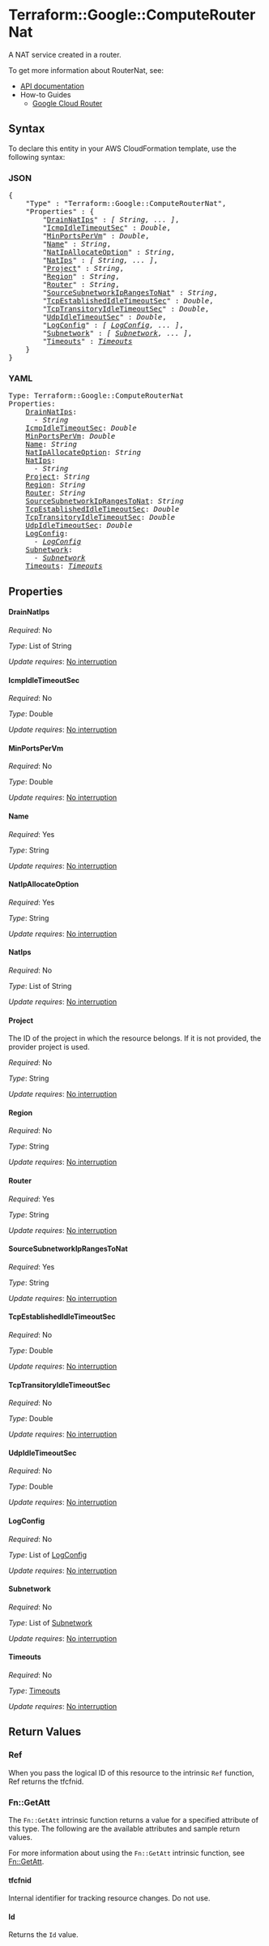# Terraform::Google::ComputeRouterNat

A NAT service created in a router.


To get more information about RouterNat, see:

* [API documentation](https://cloud.google.com/compute/docs/reference/rest/v1/routers)
* How-to Guides
    * [Google Cloud Router](https://cloud.google.com/router/docs/)

## Syntax

To declare this entity in your AWS CloudFormation template, use the following syntax:

### JSON

<pre>
{
    "Type" : "Terraform::Google::ComputeRouterNat",
    "Properties" : {
        "<a href="#drainnatips" title="DrainNatIps">DrainNatIps</a>" : <i>[ String, ... ]</i>,
        "<a href="#icmpidletimeoutsec" title="IcmpIdleTimeoutSec">IcmpIdleTimeoutSec</a>" : <i>Double</i>,
        "<a href="#minportspervm" title="MinPortsPerVm">MinPortsPerVm</a>" : <i>Double</i>,
        "<a href="#name" title="Name">Name</a>" : <i>String</i>,
        "<a href="#natipallocateoption" title="NatIpAllocateOption">NatIpAllocateOption</a>" : <i>String</i>,
        "<a href="#natips" title="NatIps">NatIps</a>" : <i>[ String, ... ]</i>,
        "<a href="#project" title="Project">Project</a>" : <i>String</i>,
        "<a href="#region" title="Region">Region</a>" : <i>String</i>,
        "<a href="#router" title="Router">Router</a>" : <i>String</i>,
        "<a href="#sourcesubnetworkiprangestonat" title="SourceSubnetworkIpRangesToNat">SourceSubnetworkIpRangesToNat</a>" : <i>String</i>,
        "<a href="#tcpestablishedidletimeoutsec" title="TcpEstablishedIdleTimeoutSec">TcpEstablishedIdleTimeoutSec</a>" : <i>Double</i>,
        "<a href="#tcptransitoryidletimeoutsec" title="TcpTransitoryIdleTimeoutSec">TcpTransitoryIdleTimeoutSec</a>" : <i>Double</i>,
        "<a href="#udpidletimeoutsec" title="UdpIdleTimeoutSec">UdpIdleTimeoutSec</a>" : <i>Double</i>,
        "<a href="#logconfig" title="LogConfig">LogConfig</a>" : <i>[ <a href="logconfig.md">LogConfig</a>, ... ]</i>,
        "<a href="#subnetwork" title="Subnetwork">Subnetwork</a>" : <i>[ <a href="subnetwork.md">Subnetwork</a>, ... ]</i>,
        "<a href="#timeouts" title="Timeouts">Timeouts</a>" : <i><a href="timeouts.md">Timeouts</a></i>
    }
}
</pre>

### YAML

<pre>
Type: Terraform::Google::ComputeRouterNat
Properties:
    <a href="#drainnatips" title="DrainNatIps">DrainNatIps</a>: <i>
      - String</i>
    <a href="#icmpidletimeoutsec" title="IcmpIdleTimeoutSec">IcmpIdleTimeoutSec</a>: <i>Double</i>
    <a href="#minportspervm" title="MinPortsPerVm">MinPortsPerVm</a>: <i>Double</i>
    <a href="#name" title="Name">Name</a>: <i>String</i>
    <a href="#natipallocateoption" title="NatIpAllocateOption">NatIpAllocateOption</a>: <i>String</i>
    <a href="#natips" title="NatIps">NatIps</a>: <i>
      - String</i>
    <a href="#project" title="Project">Project</a>: <i>String</i>
    <a href="#region" title="Region">Region</a>: <i>String</i>
    <a href="#router" title="Router">Router</a>: <i>String</i>
    <a href="#sourcesubnetworkiprangestonat" title="SourceSubnetworkIpRangesToNat">SourceSubnetworkIpRangesToNat</a>: <i>String</i>
    <a href="#tcpestablishedidletimeoutsec" title="TcpEstablishedIdleTimeoutSec">TcpEstablishedIdleTimeoutSec</a>: <i>Double</i>
    <a href="#tcptransitoryidletimeoutsec" title="TcpTransitoryIdleTimeoutSec">TcpTransitoryIdleTimeoutSec</a>: <i>Double</i>
    <a href="#udpidletimeoutsec" title="UdpIdleTimeoutSec">UdpIdleTimeoutSec</a>: <i>Double</i>
    <a href="#logconfig" title="LogConfig">LogConfig</a>: <i>
      - <a href="logconfig.md">LogConfig</a></i>
    <a href="#subnetwork" title="Subnetwork">Subnetwork</a>: <i>
      - <a href="subnetwork.md">Subnetwork</a></i>
    <a href="#timeouts" title="Timeouts">Timeouts</a>: <i><a href="timeouts.md">Timeouts</a></i>
</pre>

## Properties

#### DrainNatIps

_Required_: No

_Type_: List of String

_Update requires_: [No interruption](https://docs.aws.amazon.com/AWSCloudFormation/latest/UserGuide/using-cfn-updating-stacks-update-behaviors.html#update-no-interrupt)

#### IcmpIdleTimeoutSec

_Required_: No

_Type_: Double

_Update requires_: [No interruption](https://docs.aws.amazon.com/AWSCloudFormation/latest/UserGuide/using-cfn-updating-stacks-update-behaviors.html#update-no-interrupt)

#### MinPortsPerVm

_Required_: No

_Type_: Double

_Update requires_: [No interruption](https://docs.aws.amazon.com/AWSCloudFormation/latest/UserGuide/using-cfn-updating-stacks-update-behaviors.html#update-no-interrupt)

#### Name

_Required_: Yes

_Type_: String

_Update requires_: [No interruption](https://docs.aws.amazon.com/AWSCloudFormation/latest/UserGuide/using-cfn-updating-stacks-update-behaviors.html#update-no-interrupt)

#### NatIpAllocateOption

_Required_: Yes

_Type_: String

_Update requires_: [No interruption](https://docs.aws.amazon.com/AWSCloudFormation/latest/UserGuide/using-cfn-updating-stacks-update-behaviors.html#update-no-interrupt)

#### NatIps

_Required_: No

_Type_: List of String

_Update requires_: [No interruption](https://docs.aws.amazon.com/AWSCloudFormation/latest/UserGuide/using-cfn-updating-stacks-update-behaviors.html#update-no-interrupt)

#### Project

The ID of the project in which the resource belongs.
If it is not provided, the provider project is used.

_Required_: No

_Type_: String

_Update requires_: [No interruption](https://docs.aws.amazon.com/AWSCloudFormation/latest/UserGuide/using-cfn-updating-stacks-update-behaviors.html#update-no-interrupt)

#### Region

_Required_: No

_Type_: String

_Update requires_: [No interruption](https://docs.aws.amazon.com/AWSCloudFormation/latest/UserGuide/using-cfn-updating-stacks-update-behaviors.html#update-no-interrupt)

#### Router

_Required_: Yes

_Type_: String

_Update requires_: [No interruption](https://docs.aws.amazon.com/AWSCloudFormation/latest/UserGuide/using-cfn-updating-stacks-update-behaviors.html#update-no-interrupt)

#### SourceSubnetworkIpRangesToNat

_Required_: Yes

_Type_: String

_Update requires_: [No interruption](https://docs.aws.amazon.com/AWSCloudFormation/latest/UserGuide/using-cfn-updating-stacks-update-behaviors.html#update-no-interrupt)

#### TcpEstablishedIdleTimeoutSec

_Required_: No

_Type_: Double

_Update requires_: [No interruption](https://docs.aws.amazon.com/AWSCloudFormation/latest/UserGuide/using-cfn-updating-stacks-update-behaviors.html#update-no-interrupt)

#### TcpTransitoryIdleTimeoutSec

_Required_: No

_Type_: Double

_Update requires_: [No interruption](https://docs.aws.amazon.com/AWSCloudFormation/latest/UserGuide/using-cfn-updating-stacks-update-behaviors.html#update-no-interrupt)

#### UdpIdleTimeoutSec

_Required_: No

_Type_: Double

_Update requires_: [No interruption](https://docs.aws.amazon.com/AWSCloudFormation/latest/UserGuide/using-cfn-updating-stacks-update-behaviors.html#update-no-interrupt)

#### LogConfig

_Required_: No

_Type_: List of <a href="logconfig.md">LogConfig</a>

_Update requires_: [No interruption](https://docs.aws.amazon.com/AWSCloudFormation/latest/UserGuide/using-cfn-updating-stacks-update-behaviors.html#update-no-interrupt)

#### Subnetwork

_Required_: No

_Type_: List of <a href="subnetwork.md">Subnetwork</a>

_Update requires_: [No interruption](https://docs.aws.amazon.com/AWSCloudFormation/latest/UserGuide/using-cfn-updating-stacks-update-behaviors.html#update-no-interrupt)

#### Timeouts

_Required_: No

_Type_: <a href="timeouts.md">Timeouts</a>

_Update requires_: [No interruption](https://docs.aws.amazon.com/AWSCloudFormation/latest/UserGuide/using-cfn-updating-stacks-update-behaviors.html#update-no-interrupt)

## Return Values

### Ref

When you pass the logical ID of this resource to the intrinsic `Ref` function, Ref returns the tfcfnid.

### Fn::GetAtt

The `Fn::GetAtt` intrinsic function returns a value for a specified attribute of this type. The following are the available attributes and sample return values.

For more information about using the `Fn::GetAtt` intrinsic function, see [Fn::GetAtt](https://docs.aws.amazon.com/AWSCloudFormation/latest/UserGuide/intrinsic-function-reference-getatt.html).

#### tfcfnid

Internal identifier for tracking resource changes. Do not use.

#### Id

Returns the <code>Id</code> value.

